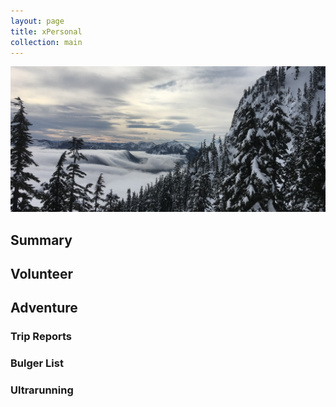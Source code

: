 ```yaml
---
layout: page
title: xPersonal
collection: main
---
```

![alt text](photos/alpental.png)
## Summary

## Volunteer

## Adventure

### Trip Reports

### Bulger List

### Ultrarunning
